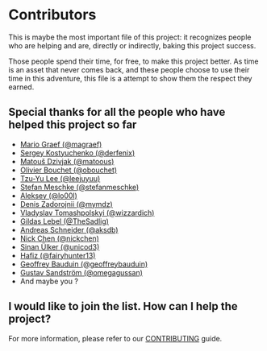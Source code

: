 # Contributors

This is maybe the most important file of this project: it recognizes people who
are helping and are, directly or indirectly, baking this project success.

Those people spend their time, for free, to make this project better. As time is an
asset that never comes back, and these people choose to use their time in this
adventure, this file is a attempt to show them the respect they earned.

## Special thanks for all the people who have helped this project so far

* [Mario Graef (@magraef)](https://github.com/magraef)
* [Sergey Kostyuchenko (@derfenix)](https://github.com/derfenix)
* [Matouš Dzivjak (@matoous)](https://github.com/matoous)
* [Olivier Bouchet (@obouchet)](https://github.com/obouchet)
* [Tzu-Yu Lee (@leejuyuu)](https://github.com/leejuyuu)
* [Stefan Meschke (@stefanmeschke)](https://github.com/stefanmeschke)
* [Aleksey (@lo00l)](https://github.com/lo00l)
* [Denis Zadorojnii (@mymdz)](https://github.com/mymdz)
* [Vladyslav Tomashpolskyi (@wizzardich)](https://github.com/wizzardich)
* [Gildas Lebel (@TheSadlig)](https://github.com/TheSadlig)
* [Andreas Schneider (@aksdb)](https://github.com/aksdb)
* [Nick Chen (@nickchen)](https://github.com/nickchen)
* [Sinan Ülker (@unicod3)](https://github.com/unicod3)
* [Hafiz (@fairyhunter13)](https://github.com/fairyhunter13)
* [Geoffrey Bauduin (@geoffreybauduin)](https://github.com/geoffreybauduin)
* [Gustav Sandström (@omegagussan)](https://github.com/omegagussan)
* And maybe you ?

## I would like to join the list. How can I help the project?

For more information, please refer to our [CONTRIBUTING](./CONTRIBUTING.md) guide.